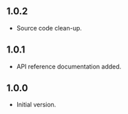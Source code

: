 ## 1.0.2

- Source code clean-up.

## 1.0.1

- API reference documentation added.

## 1.0.0

- Initial version.
